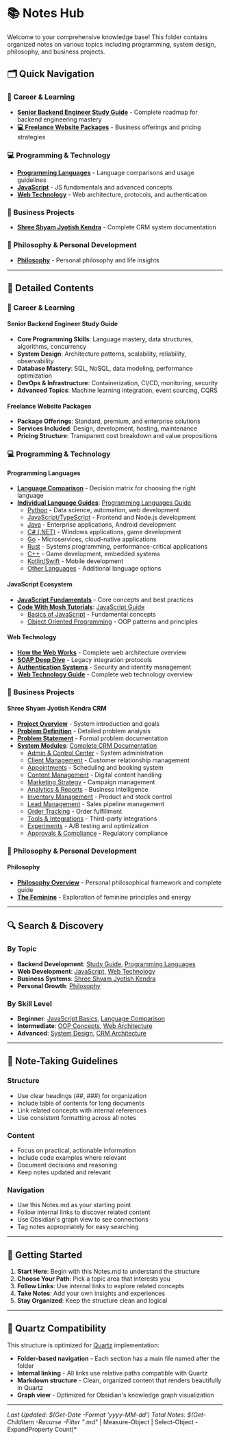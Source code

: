 # 📚 Notes Hub

Welcome to your comprehensive knowledge base! This folder contains organized notes on various topics including programming, system design, philosophy, and business projects.

## 🗂️ Quick Navigation

### **🚀 Career & Learning**
- **[Senior Backend Engineer Study Guide](Senior%20Backend%20Engineer%20Study%20Guid.md)** - Complete roadmap for backend engineering mastery
- **[💻 Freelance Website Packages](💻%20Freelance%20Website%20Packages.md)** - Business offerings and pricing strategies

### **💻 Programming & Technology**
- **[Programming Languages](Programming%20Languages/Programming%20Languages.md)** - Language comparisons and usage guidelines
- **[JavaScript](Javascript/Javascript.md)** - JS fundamentals and advanced concepts
- **[Web Technology](Web%20Tech/Web%20Tech.md)** - Web architecture, protocols, and authentication

### **🏢 Business Projects**
- **[Shree Shyam Jyotish Kendra](Shree%20Shyam%20Jyotish%20Kendra/)** - Complete CRM system documentation

### **🧠 Philosophy & Personal Development**
- **[Philosophy](Philosophy/Philosophy.md)** - Personal philosophy and life insights

---

## 📖 Detailed Contents

### **🚀 Career & Learning**

#### **Senior Backend Engineer Study Guide**
- **Core Programming Skills**: Language mastery, data structures, algorithms, concurrency
- **System Design**: Architecture patterns, scalability, reliability, observability
- **Database Mastery**: SQL, NoSQL, data modeling, performance optimization
- **DevOps & Infrastructure**: Containerization, CI/CD, monitoring, security
- **Advanced Topics**: Machine learning integration, event sourcing, CQRS

#### **Freelance Website Packages**
- **Package Offerings**: Standard, premium, and enterprise solutions
- **Services Included**: Design, development, hosting, maintenance
- **Pricing Structure**: Transparent cost breakdown and value propositions

### **💻 Programming & Technology**

#### **Programming Languages**
- **[Language Comparison](Programming%20Languages/What%20to%20use%20where.md)** - Decision matrix for choosing the right language
- **[Individual Language Guides](Programming%20Languages/Languages/)**: [Programming Languages Guide](Programming%20Languages/Programming%20Languages.md)
  - [Python](Programming%20Languages/Languages/Python.md) - Data science, automation, web development
  - [JavaScript/TypeScript](Programming%20Languages/Languages/JavaScript%20or%20TypeScript%20(Node%20and%20browser).md) - Frontend and Node.js development
  - [Java](Programming%20Languages/Languages/Java.md) - Enterprise applications, Android development
  - [C# (.NET)](Programming%20Languages/Languages/C%20Sharp%20(.NET).md) - Windows applications, game development
  - [Go](Programming%20Languages/Languages/Go.md) - Microservices, cloud-native applications
  - [Rust](Programming%20Languages/Languages/Rust.md) - Systems programming, performance-critical applications
  - [C++](Programming%20Languages/Languages/C++.md) - Game development, embedded systems
  - [Kotlin/Swift](Programming%20Languages/Languages/Kotlin%20or%20Swift.md) - Mobile development
  - [Other Languages](Programming%20Languages/Languages/Other%20PL.md) - Additional language options

#### **JavaScript Ecosystem**
- **[JavaScript Fundamentals](Javascript/Javascript.md)** - Core concepts and best practices
- **[Code With Mosh Tutorials](Javascript/Code%20With%20Mosh/)**: [JavaScript Guide](Javascript/Javascript.md)
  - [Basics of JavaScript](Javascript/Code%20With%20Mosh/Basics%20of%20Javascript.md) - Fundamental concepts
  - [Object Oriented Programming](Javascript/Code%20With%20Mosh/Object%20Oriented%20Programming.md) - OOP patterns and principles

#### **Web Technology**
- **[How the Web Works](Web%20Tech/Web%20Tech%20-%20%20How%20the%20Web%20Works%20(from%20DNS%20to%20your%20API).md)** - Complete web architecture overview
- **[SOAP Deep Dive](Web%20Tech/SOAP%20deep‑dive%20(when%20you%20must%20use%20it).md)** - Legacy integration protocols
- **[Authentication Systems](Web%20Tech/Authentication/)** - Security and identity management
- **[Web Technology Guide](Web%20Tech/Web%20Tech.md)** - Complete web technology overview

### **🏢 Business Projects**

#### **Shree Shyam Jyotish Kendra CRM**
- **[Project Overview](Shree%20Shyam%20Jyotish%20Kendra/Shree%20Shyam%20Jyotish%20Kendra.md)** - System introduction and goals
- **[Problem Definition](Shree%20Shyam%20Jyotish%20Kendra/Problem%20Definition%20Artifact.md)** - Detailed problem analysis
- **[Problem Statement](Shree%20Shyam%20Jyotish%20Kendra/Problem%20Statement%20Document.md)** - Formal problem documentation
- **[System Modules](Shree%20Shyam%20Jyotish%20Kendra/Modules/)**: [Complete CRM Documentation](Shree%20Shyam%20Jyotish%20Kendra/)
  - [Admin & Control Center](Shree%20Shyam%20Jyotish%20Kendra/Modules/Admin%20&%20Control%20Center.md) - System administration
  - [Client Management](Shree%20Shyam%20Jyotish%20Kendra/Modules/Client%20Management.md) - Customer relationship management
  - [Appointments](Shree%20Shyam%20Jyotish%20Kendra/Modules/Appointments.md) - Scheduling and booking system
  - [Content Management](Shree%20Shyam%20Jyotish%20Kendra/Modules/Content%20Management.md) - Digital content handling
  - [Marketing Strategy](Shree%20Shyam%20Jyotish%20Kendra/Modules/Marketing%20Strategy%20&%20Campaigns.md) - Campaign management
  - [Analytics & Reports](Shree%20Shyam%20Jyotish%20Kendra/Modules/Analytics%20&%20Reports.md) - Business intelligence
  - [Inventory Management](Shree%20Shyam%20Jyotish%20Kendra/Modules/Inventory%20&%20Product%20Management.md) - Product and stock control
  - [Lead Management](Shree%20Shyam%20Jyotish%20Kendra/Modules/Lead%20Management.md) - Sales pipeline management
  - [Order Tracking](Shree%20Shyam%20Jyotish%20Kendra/Modules/Order%20Tracking%20&%20Remedies.md) - Order fulfillment
  - [Tools & Integrations](Shree%20Shyam%20Jyotish%20Kendra/Modules/Tools%20&%20Integrations.md) - Third-party integrations
  - [Experiments](Shree%20Shyam%20Jyotish%20Kendra/Modules/Experiments.md) - A/B testing and optimization
  - [Approvals & Compliance](Shree%20Shyam%20Jyotish%20Kendra/Modules/Approvals%20&%20Compliance.md) - Regulatory compliance

### **🧠 Philosophy & Personal Development**

#### **Philosophy**
- **[Philosophy Overview](Philosophy/Philosophy.md)** - Personal philosophical framework and complete guide
- **[The Feminine](Philosophy/The%20Feminine.md)** - Exploration of feminine principles and energy

---

## 🔍 Search & Discovery

### **By Topic**
- **Backend Development**: [Study Guide](Senior%20Backend%20Engineer%20Study%20Guid.md), [Programming Languages](Programming%20Languages/Programming%20Languages.md)
- **Web Development**: [JavaScript](Javascript/Javascript.md), [Web Technology](Web%20Tech/Web%20Tech.md)
- **Business Systems**: [Shree Shyam Jyotish Kendra](Shree%20Shyam%20Jyotish%20Kendra/)
- **Personal Growth**: [Philosophy](Philosophy/Philosophy.md)

### **By Skill Level**
- **Beginner**: [JavaScript Basics](Javascript/Code%20With%20Mosh/Basics%20of%20Javascript.md), [Language Comparison](Programming%20Languages/What%20to%20use%20where.md)
- **Intermediate**: [OOP Concepts](Javascript/Code%20With%20Mosh/Object%20Oriented%20Programming.md), [Web Architecture](Web%20Tech/Web%20Tech%20-%20%20How%20the%20Web%20Works%20(from%20DNS%20to%20your%20API).md)
- **Advanced**: [System Design](Senior%20Backend%20Engineer%20Study%20Guid.md), [CRM Architecture](Shree%20Shyam%20Jyotish%20Kendra/)

---

## 📝 Note-Taking Guidelines

### **Structure**
- Use clear headings (##, ###) for organization
- Include table of contents for long documents
- Link related concepts with internal references
- Use consistent formatting across all notes

### **Content**
- Focus on practical, actionable information
- Include code examples where relevant
- Document decisions and reasoning
- Keep notes updated and relevant

### **Navigation**
- Use this Notes.md as your starting point
- Follow internal links to discover related content
- Use Obsidian's graph view to see connections
- Tag notes appropriately for easy searching

---

## 🚀 Getting Started

1. **Start Here**: Begin with this Notes.md to understand the structure
2. **Choose Your Path**: Pick a topic area that interests you
3. **Follow Links**: Use internal links to explore related concepts
4. **Take Notes**: Add your own insights and experiences
5. **Stay Organized**: Keep the structure clean and logical

---

## 🔗 Quartz Compatibility

This structure is optimized for [Quartz](https://github.com/Rupali59/quartz) implementation:
- **Folder-based navigation** - Each section has a main file named after the folder
- **Internal linking** - All links use relative paths compatible with Quartz
- **Markdown structure** - Clean, organized content that renders beautifully in Quartz
- **Graph view** - Optimized for Obsidian's knowledge graph visualization

---

*Last Updated: $(Get-Date -Format 'yyyy-MM-dd')*
*Total Notes: $(Get-ChildItem -Recurse -Filter "*.md" | Measure-Object | Select-Object -ExpandProperty Count)*
